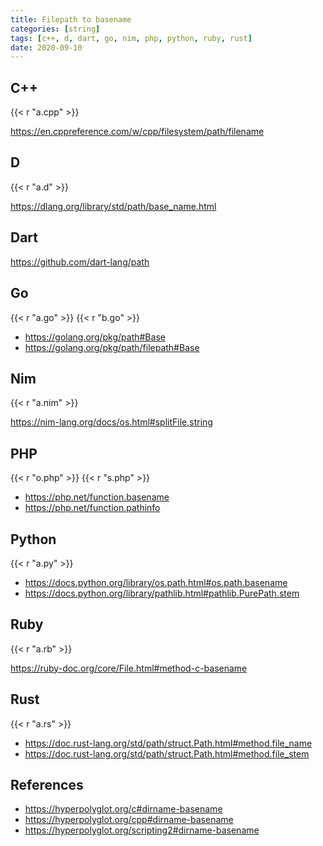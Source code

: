 ```yaml
---
title: Filepath to basename
categories: [string]
tags: [c++, d, dart, go, nim, php, python, ruby, rust]
date: 2020-09-10
---
```


## C++

{{< r "a.cpp" >}}

<https://en.cppreference.com/w/cpp/filesystem/path/filename>

## D

{{< r "a.d" >}}

<https://dlang.org/library/std/path/base_name.html>

## Dart

<https://github.com/dart-lang/path>

## Go

{{< r "a.go" >}}
{{< r "b.go" >}}

- <https://golang.org/pkg/path#Base>
- <https://golang.org/pkg/path/filepath#Base>

## Nim

{{< r "a.nim" >}}

<https://nim-lang.org/docs/os.html#splitFile,string>

## PHP

{{< r "o.php" >}}
{{< r "s.php" >}}

- <https://php.net/function.basename>
- <https://php.net/function.pathinfo>

## Python

{{< r "a.py" >}}

- <https://docs.python.org/library/os.path.html#os.path.basename>
- <https://docs.python.org/library/pathlib.html#pathlib.PurePath.stem>

## Ruby

{{< r "a.rb" >}}

<https://ruby-doc.org/core/File.html#method-c-basename>

## Rust

{{< r "a.rs" >}}

- <https://doc.rust-lang.org/std/path/struct.Path.html#method.file_name>
- <https://doc.rust-lang.org/std/path/struct.Path.html#method.file_stem>

## References

- <https://hyperpolyglot.org/c#dirname-basename>
- <https://hyperpolyglot.org/cpp#dirname-basename>
- <https://hyperpolyglot.org/scripting2#dirname-basename>
